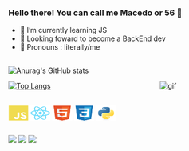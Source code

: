 ### **Hello there! You can call me Macedo or 56**  👋


- 🌱 I’m currently learning  JS
- 🎒 Looking foward to become a BackEnd dev 
- 🫠 Pronouns : literally/me 

##

![Anurag's GitHub stats](https://github-readme-stats.vercel.app/api?username=Br-76&hide=contribs&show_icons=true&theme=synthwave)

 <img align="right" alt="gif" height="200" width="200" src="https://media.tenor.com/fHr9qlbOMC0AAAAC/pixel-art.gif"> 
 
[![Top Langs](https://github-readme-stats.vercel.app/api/top-langs/?username=Br-76&layout=donut&theme=synthwave)](https://github.com/anuraghazra/github-readme-stats)

<div style="display: inline_block"><br>
  <img align="center" alt="Rafa-Js" height="30" width="40" src="https://raw.githubusercontent.com/devicons/devicon/master/icons/javascript/javascript-plain.svg">
  <img align="center" alt="Rafa-React" height="30" width="40" src="https://raw.githubusercontent.com/devicons/devicon/master/icons/react/react-original.svg">
  <img align="center" alt="Rafa-HTML" height="30" width="40" src="https://raw.githubusercontent.com/devicons/devicon/master/icons/html5/html5-original.svg">
  <img align="center" alt="Rafa-CSS" height="30" width="40" src="https://raw.githubusercontent.com/devicons/devicon/master/icons/css3/css3-original.svg">
  <img align="center" alt="Rafa-Python" height="30" width="40" src="https://raw.githubusercontent.com/devicons/devicon/master/icons/python/python-original.svg">

</div>

##

<div> 
  <a href="https://www.instagram.com/maiscedob/" target="_blank"><img src="https://img.shields.io/badge/-Instagram-%23E4405F?style=for-the-badge&logo=instagram&logoColor=white" target="_blank"></a>
  <a href = "brmacedomi28@gmail.com"><img src="https://img.shields.io/badge/-Gmail-%23333?style=for-the-badge&logo=gmail&logoColor=white" target="_blank"></a>
  <a href="linkedin.com/in/breno-macedo-37a170221" target="_blank"><img src="https://img.shields.io/badge/-LinkedIn-%230077B5?style=for-the-badge&logo=linkedin&logoColor=white" target="_blank"></a> 
  
</div>

